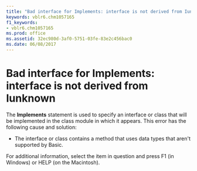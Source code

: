 ```yaml
---
title: "Bad interface for Implements: interface is not derived from Iunknown"
keywords: vblr6.chm1057165
f1_keywords:
- vblr6.chm1057165
ms.prod: office
ms.assetid: 32ec980d-3af0-5751-03fe-83e2c456bac0
ms.date: 06/08/2017
---
```



# Bad interface for Implements: interface is not derived from Iunknown

The  **Implements** statement is used to specify an interface or class that will be implemented in the class module in which it appears. This error has the following cause and solution:



- The interface or class contains a method that uses data types that aren't supported by Basic.
    

For additional information, select the item in question and press F1 (in Windows) or HELP (on the Macintosh).

